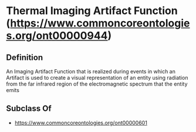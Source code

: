 # Thermal Imaging Artifact Function (https://www.commoncoreontologies.org/ont00000944)

## Definition
An Imaging Artifact Function that is realized during events in which an Artifact is used to create a visual representation of an entity using radiation from the far infrared region of the electromagnetic spectrum that the entity emits

## Subclass Of
- https://www.commoncoreontologies.org/ont00000601

